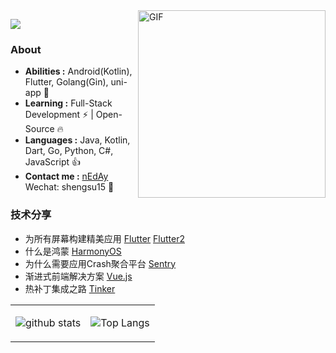 <img align="right" alt="GIF" src="https://media.giphy.com/media/SWoSkN6DxTszqIKEqv/giphy.gif" height="300" />

![](https://komarev.com/ghpvc/?username=nEdAy)

### About

-  **Abilities :** Android(Kotlin), Flutter, Golang(Gin), uni-app :muscle:
-  **Learning :** Full-Stack Development :zap: | Open-Source :fire:    
-  **Languages :** Java, Kotlin, Dart, Go, Python, C#, JavaScript :thumbsup:
-  **Contact me :** [nEdAy](mailto:shengsu15@gmail.com)  Wechat: shengsu15 :punch:


### 技术分享

- 为所有屏幕构建精美应用 [Flutter](https://file.neday.cn/Flutter.pdf) [Flutter2](https://file.neday.cn/Flutter2.pdf)
- 什么是鸿蒙 [HarmonyOS](https://file.neday.cn/HarmonyOS.pdf)
- 为什么需要应用Crash聚合平台 [Sentry](https://file.neday.cn/Sentry.pdf)
- 渐进式前端解决方案 [Vue.js](https://file.neday.cn/Vue.pdf)
- 热补丁集成之路 [Tinker](https://file.neday.cn/Tinker.pdf)


<table cellspacing="0" cellpadding="0" style="border: none">
  <tr>
    <td>
      
![github stats](https://github-readme-stats.vercel.app/api?username=nEdAy&count_private=true&show_icons=true)
    </td>
    <td>
      
![Top Langs](https://github-readme-stats.vercel.app/api/top-langs/?username=nEdAy&layout=compact)
    </td>
  </tr> 
</table>
